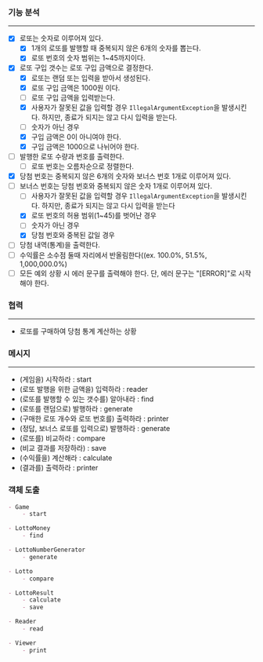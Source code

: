 ### 기능 분석

---

- [x] 로또는 숫자로 이루어져 있다.
    - [x]  1개의 로또를 발행할 때 중복되지 않은 6개의 숫자를 뽑는다.
    - [x] 로또 번호의 숫자 범위는 1~45까지이다.
- [x] 로또 구입 갯수는 로또 구입 금액으로 결정한다.
    - [x] 로또는 랜덤 또는 입력을 받아서 생성된다.
    - [x] 로또 구입 금액은 1000원 이다.
    - [ ] 로또 구입 금액을 입력받는다.
    - [x] 사용자가 잘못된 값을 입력할 경우 `IllegalArgumentException`을 발생시킨다. 하지만, 종료가 되지는 않고 다시 입력을 받는다.
    - [ ] 숫자가 아닌 경우
    - [x] 구입 금액은 0이 아니여야 한다.
    - [x] 구입 금액은 1000으로 나뉘어야 한다.
- [ ] 발행한 로또 수량과 번호를 출력한다.
    - [ ] 로또 번호는 오름차순으로 정렬한다.
- [x] 당첨 번호는 중복되지 않은 6개의 숫자와 보너스 번호 1개로 이루어져 있다.
- [ ] 보너스 번호는 당첨 번호와 중복되지 않은 숫자 1개로 이루어져 있다.
    - [ ] 사용자가 잘못된 값을 입력할 경우 `IllegalArgumentException`을 발생시킨다. 하지만, 종료가 되지는 않고 다시 입력을 받는다
    - [x] 로또 번호의 허용 범위(1~45)를 벗어난 경우
    - [ ] 숫자가 아닌 경우
    - [x] 당첨 번호와 중복된 값일 경우
- [ ] 당첨 내역(통계)을 출력한다.
- [ ] 수익률은 소수점 둘때 자리에서 반올림한다((ex. 100.0%, 51.5%, 1,000,000.0%)
- [ ] 모든 예외 상황 시 에러 문구를 출력해야 한다. 단, 에러 문구는 "[ERROR]"로 시작해야 한다.

### 협력

---

- 로또를 구매하여 당첨 통계 계산하는 상황

### 메시지

---

- (게임을) 시작하라 : start
- (로또 발행을 위한 금액을) 입력하라 : reader
- (로또를 발행할 수 있는 갯수를) 알아내라 : find
- (로또를 랜덤으로) 발행하라 : generate
- (구매한 로또 개수와 로또 번호를) 출력하라 : printer
- (정답, 보너스 로또를 입력으로) 발행하라 : generate
- (로또를) 비교하라 : compare
- (비교 결과를 저장하라) : save
- (수익률을) 계산해라 : calculate
- (결과를) 출력하라 : printer

### 객체 도출

```markdown
- Game
    - start

- LottoMoney
    - find

- LottoNumberGenerator
    - generate

- Lotto
    - compare

- LottoResult
    - calculate
    - save

- Reader
    - read

- Viewer
    - print
```